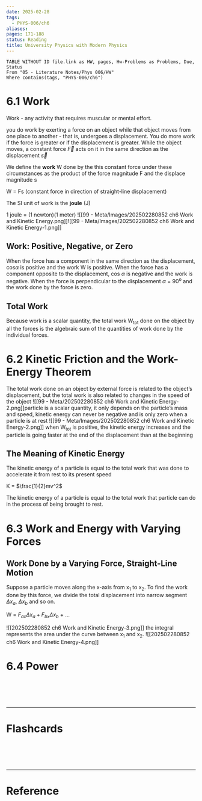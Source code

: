 ```yaml
---
date: 2025-02-28
tags:
  - PHYS-006/ch6
aliases: 
pages: 171-188
status: Reading
title: University Physics with Modern Physics
---
```

```dataview
TABLE WITHOUT ID file.link as HW, pages, Hw-Problems as Problems, Due, Status
From "05 - Literature Notes/Phys 006/HW"
Where contains(tags, "PHYS-006/ch6")
```

# 6.1 Work
Work - any activity that requires muscular or mental effort.

you do work by exerting a force on an object while that object moves from one place to another - that is, undergoes a displacement. You do more work if the force is greater or if the displacement is greater. While the object moves, a constant force $\overrightarrow{F}$ acts on it in the same direction as the displacement $\overrightarrow{s}$ 

We define the **work** W done by the this constant force under these circumstances as the product of the force magnitude F and the displace magnitude s

W = Fs (constant force in direction of straight-line displacement)

The SI unit of work is the **joule** (J)

1 joule = (1 newton)(1 meter)
![[99 - Meta/Images/202502280852 ch6 Work and Kinetic Energy.png]]![[99 - Meta/Images/202502280852 ch6 Work and Kinetic Energy-1.png]]

## Work: Positive, Negative, or Zero
When the force has a component in the same direction as the displacement, cos$\alpha$  is positive and the work W is positive. When the force has a component opposite to the displacement, cos $\alpha$ is negative and the work is negative. When the force is perpendicular to the displacement $\alpha$ = 90<sup>o</sup> and the work done by the force is zero. 

## Total Work
Because work is a scalar quantity, the total work W<sub>tot</sub> done on the object by all the forces is the algebraic sum of the quantities of work done by the individual forces.

# 6.2 Kinetic Friction and the Work-Energy Theorem
The total work done on an object by external force is related to the object’s displacement, but the total work is also related to changes in the speed of the object
![[99 - Meta/202502280852 ch6 Work and Kinetic Energy-2.png]]particle is a scalar quantity, it only depends on the particle’s mass and speed, kinetic energy can never be negative and is only zero when a particle is at rest
![[99 - Meta/Images/202502280852 ch6 Work and Kinetic Energy-2.png]]
when W<sub>tot</sub> is positive, the kinetic energy increases and the particle is going faster at the end of the displacement than at the beginning

## The Meaning of Kinetic Energy
The kinetic energy of a particle is equal to the total work that was done to accelerate it from rest to its present speed

K = $\frac{1}{2}mv^2$ 

The kinetic energy of a particle is equal to the total work that particle can do in the process of being brought to rest.

# 6.3 Work and Energy with Varying Forces
## Work Done by a Varying Force, Straight-Line Motion
Suppose a particle moves along the x-axis from x<sub>1</sub> to x<sub>2</sub>. To find the work done by this force, we divide the total displacement into narrow segment $\Delta{x_a}$, $\Delta{x_b}$ and so on. 

W = $F_{ax}\Delta{x_a}+F_{bx}\Delta{x_b}$ + $\dots$ 

![[202502280852 ch6 Work and Kinetic Energy-3.png]]
the integral represents the area under the curve between x<sub>1</sub> and x<sub>2</sub>.
![[202502280852 ch6 Work and Kinetic Energy-4.png]]
# 6.4 Power


# ‌
---
# Flashcards


# ‌
---
# Reference
